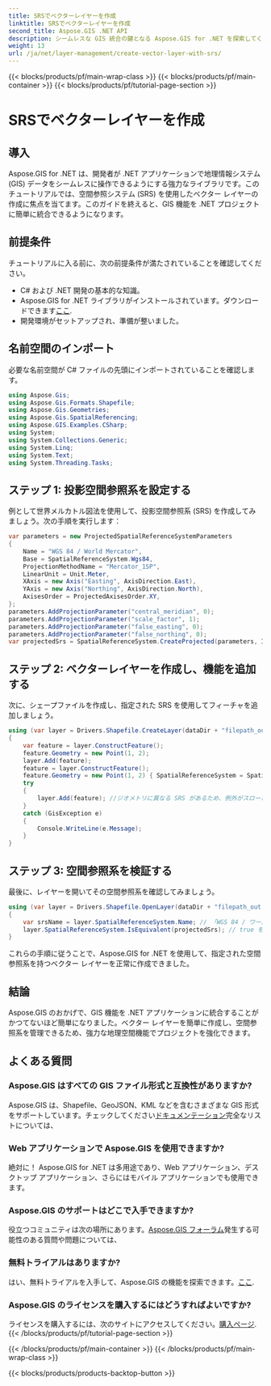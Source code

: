 ```yaml
---
title: SRSでベクターレイヤーを作成
linktitle: SRSでベクターレイヤーを作成
second_title: Aspose.GIS .NET API
description: シームレスな GIS 統合の鍵となる Aspose.GIS for .NET を探索してください。指定された空間参照系を使用してベクター レイヤーを簡単に作成します。ダウンロード中！
weight: 13
url: /ja/net/layer-management/create-vector-layer-with-srs/
---
```


{{< blocks/products/pf/main-wrap-class >}}
{{< blocks/products/pf/main-container >}}
{{< blocks/products/pf/tutorial-page-section >}}

# SRSでベクターレイヤーを作成

## 導入
Aspose.GIS for .NET は、開発者が .NET アプリケーションで地理情報システム (GIS) データをシームレスに操作できるようにする強力なライブラリです。このチュートリアルでは、空間参照システム (SRS) を使用したベクター レイヤーの作成に焦点を当てます。このガイドを終えると、GIS 機能を .NET プロジェクトに簡単に統合できるようになります。
## 前提条件
チュートリアルに入る前に、次の前提条件が満たされていることを確認してください。
- C# および .NET 開発の基本的な知識。
-  Aspose.GIS for .NET ライブラリがインストールされています。ダウンロードできます[ここ](https://releases.aspose.com/gis/net/).
- 開発環境がセットアップされ、準備が整いました。
## 名前空間のインポート
必要な名前空間が C# ファイルの先頭にインポートされていることを確認します。
```csharp
using Aspose.Gis;
using Aspose.Gis.Formats.Shapefile;
using Aspose.Gis.Geometries;
using Aspose.Gis.SpatialReferencing;
using Aspose.GIS.Examples.CSharp;
using System;
using System.Collections.Generic;
using System.Linq;
using System.Text;
using System.Threading.Tasks;
```
## ステップ 1: 投影空間参照系を設定する
例として世界メルカトル図法を使用して、投影空間参照系 (SRS) を作成してみましょう。次の手順を実行します：
```csharp
var parameters = new ProjectedSpatialReferenceSystemParameters
{
    Name = "WGS 84 / World Mercator",
    Base = SpatialReferenceSystem.Wgs84,
    ProjectionMethodName = "Mercator_1SP",
    LinearUnit = Unit.Meter,
    XAxis = new Axis("Easting", AxisDirection.East),
    YAxis = new Axis("Northing", AxisDirection.North),
    AxisesOrder = ProjectedAxisesOrder.XY,
};
parameters.AddProjectionParameter("central_meridian", 0);
parameters.AddProjectionParameter("scale_factor", 1);
parameters.AddProjectionParameter("false_easting", 0);
parameters.AddProjectionParameter("false_northing", 0);
var projectedSrs = SpatialReferenceSystem.CreateProjected(parameters, Identifier.Epsg(3395));
```
## ステップ 2: ベクターレイヤーを作成し、機能を追加する
次に、シェープファイルを作成し、指定された SRS を使用してフィーチャを追加しましょう。
```csharp
using (var layer = Drivers.Shapefile.CreateLayer(dataDir + "filepath_out.shp", new ShapefileOptions(), projectedSrs))
{
    var feature = layer.ConstructFeature();
    feature.Geometry = new Point(1, 2);
    layer.Add(feature);
    feature = layer.ConstructFeature();
    feature.Geometry = new Point(1, 2) { SpatialReferenceSystem = SpatialReferenceSystem.Nad83 };
    try
    {
        layer.Add(feature); //ジオメトリに異なる SRS があるため、例外がスローされます。
    }
    catch (GisException e)
    {
        Console.WriteLine(e.Message);
    }
}
```
## ステップ 3: 空間参照系を検証する
最後に、レイヤーを開いてその空間参照系を確認してみましょう。
```csharp
using (var layer = Drivers.Shapefile.OpenLayer(dataDir + "filepath_out.shp"))
{
    var srsName = layer.SpatialReferenceSystem.Name; // 「WGS 84 / ワールドメルカトル」
    layer.SpatialReferenceSystem.IsEquivalent(projectedSrs); // true を返す必要があります
}
```
これらの手順に従うことで、Aspose.GIS for .NET を使用して、指定された空間参照系を持つベクター レイヤーを正常に作成できました。
## 結論
Aspose.GIS のおかげで、GIS 機能を .NET アプリケーションに統合することがかつてないほど簡単になりました。ベクター レイヤーを簡単に作成し、空間参照系を管理できるため、強力な地理空間機能でプロジェクトを強化できます。
## よくある質問
### Aspose.GIS はすべての GIS ファイル形式と互換性がありますか?
 Aspose.GIS は、Shapefile、GeoJSON、KML などを含むさまざまな GIS 形式をサポートしています。チェックしてください[ドキュメンテーション](https://reference.aspose.com/gis/net/)完全なリストについては、
### Web アプリケーションで Aspose.GIS を使用できますか?
絶対に！ Aspose.GIS for .NET は多用途であり、Web アプリケーション、デスクトップ アプリケーション、さらにはモバイル アプリケーションでも使用できます。
### Aspose.GIS のサポートはどこで入手できますか?
役立つコミュニティは次の場所にあります。[Aspose.GIS フォーラム](https://forum.aspose.com/c/gis/33)発生する可能性のある質問や問題については、
### 無料トライアルはありますか?
はい、無料トライアルを入手して、Aspose.GIS の機能を探索できます。[ここ](https://releases.aspose.com/).
### Aspose.GIS のライセンスを購入するにはどうすればよいですか?
ライセンスを購入するには、次のサイトにアクセスしてください。[購入ページ](https://purchase.aspose.com/buy).
{{< /blocks/products/pf/tutorial-page-section >}}

{{< /blocks/products/pf/main-container >}}
{{< /blocks/products/pf/main-wrap-class >}}

{{< blocks/products/products-backtop-button >}}
